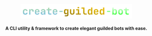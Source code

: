 <div align="center">
<img width=70% src="https://raw.githubusercontent.com/CompeyDev/create-guilded-bot/main/assets/primary-logo_color.png">
<h4>A CLI utility & framework to create elegant guilded bots with ease. </h4>
</div>

